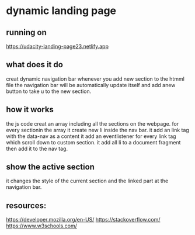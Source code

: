 # dynamic landing page

## running on
https://udacity-landing-page23.netlify.app



## what does it do
creat dynamic navigation bar
whenever you add new section to the htmml file the navigation bar will be automatically update itself and add anew button to take u to the new section.

## how it works
the js code creat an array including all the sections on the webpage.
for every sectionin the array it create new li inside the nav bar.
it add an link tag with the data-nav as a content
it add an eventlistener for every link tag which scroll down to custom section.
it add all li to a document fragment then add it to the nav tag.

## show the active section
it changes the style of the current section and the linked part at the navigation bar.

## resources:
https://developer.mozilla.org/en-US/
https://stackoverflow.com/
https://www.w3schools.com/
